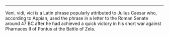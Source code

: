 
***

Veni, vidi, vici is a Latin phrase popularly attributed to Julius Caesar who, according to Appian, used the phrase in a letter to the Roman Senate around 47 BC after he had achieved a quick victory in his short war against Pharnaces II of Pontus at the Battle of Zela.

